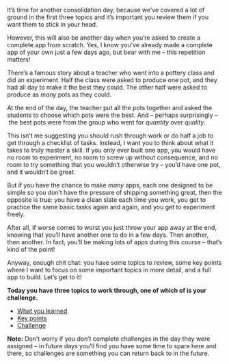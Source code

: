It’s time for another consolidation day, because we’ve covered a lot of ground in the first three topics and it’s important you review them if you want them to stick in your head.

However, this will also be another day when you’re asked to create a complete app from scratch. Yes, I know you’ve already made a complete app of your own just a few days ago, but bear with me – this repetition matters!

There’s a famous story about a teacher who went into a pottery class and did an experiment. Half the class were asked to produce one pot, and they had all day to make it the best they could. The other half were asked to produce as _many_ pots as they could.

At the end of the day, the teacher put all the pots together and asked the students to choose which pots were the best. And – perhaps surprisingly – the best pots were from the group who went for _quantity_ over _quality_.

This isn’t me suggesting you should rush through work or do half a job to get through a checklist of tasks. Instead, I want you to think about what it takes to truly master a skill. If you only ever built one app, you would have no room to experiment, no room to screw up without consequence, and no room to try something that you wouldn’t otherwise try – you’d have one pot, and it wouldn’t be great.

But if you have the chance to make _many_ apps, each one designed to be simple so you don’t have the pressure of shipping something great, then the opposite is true: you have a clean slate each time you work, you get to practice the same basic tasks again and again, and you get to experiment freely.

After all, if worse comes to worst you just throw your app away at the end, knowing that you’ll have another one to do in a few days. Then another, then another. In fact, you’ll be making lots of apps during this course – that’s kind of the point!

Anyway, enough chit chat: you have some topics to review, some key points where I want to focus on some important topics in more detail, and a full app to build. Let’s get to it!

**Today you have three topics to work through, one of which of is your challenge.**

- [What you learned](https://www.hackingwithswift.com/guide/ios-swiftui/2/1/what-you-learned)
- [Key points](https://www.hackingwithswift.com/guide/ios-swiftui/2/2/key-points)
- [Challenge](https://www.hackingwithswift.com/guide/ios-swiftui/2/3/challenge)

**Note:** Don’t worry if you don’t complete challenges in the day they were assigned – in future days you’ll find you have some time to spare here and there, so challenges are something you can return back to in the future.